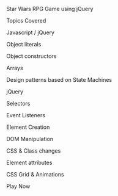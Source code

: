 Star Wars RPG Game using jQuery

Topics Covered

Javascript / jQuery

Object literals

Object constructors

Arrays

Design patterns based on State Machines

jQuery

Selectors

Event Listeners

Element Creation

DOM Manipulation

CSS & Class changes

Element attributes

CSS Grid & Animations

Play Now